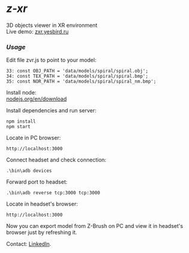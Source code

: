 # <em>z-xr</em>
 3D objects viewer in XR environment<br>
 Live demo: <a href='https://zxr.yesbird.ru'>zxr.yesbird.ru</a>

### <em>Usage</em><br>

  Edit file zvr.js to point to your model:
  ```
  33: const OBJ_PATH = 'data/models/spiral/spiral.obj';
  34: const TEX_PATH = 'data/models/spiral/spiral.bmp';
  35: const NOR_PATH = 'data/models/spiral/spiral_nm.bmp';
  ```
  Install node:<br>
  <a href='https://nodejs.org/en/download'>nodejs.org/en/download</a> 

  Install dependencies and run server:
  ```
  npm install
  npm start
  ```
  Locate in PC browser:
  ```
  http://localhost:3000
  ```

  Connect headset and check connection: 
  ```
  .\bin\adb devices
  ```

  Forward port to headset:
  ```
  .\bin\adb reverse tcp:3000 tcp:3000
  ```

  Locate in headset's browser:
  ```
  http://localhost:3000
  ```
  
  Now you can export model from Z-Brush on PC and view it in headset's browser just by refreshing it.<br>
  
  Contact: [LinkedIn](https://www.linkedin.com/in/sergey-yanenko-57b21a96/).
